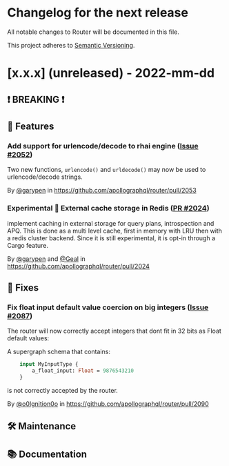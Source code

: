 # Changelog for the next release

All notable changes to Router will be documented in this file.

This project adheres to [Semantic Versioning](https://semver.org/spec/v2.0.0.html).

<!-- <THIS IS AN EXAMPLE, DO NOT REMOVE>

# [x.x.x] (unreleased) - 2022-mm-dd
> Important: X breaking changes below, indicated by **❗ BREAKING ❗**
## ❗ BREAKING ❗
## 🚀 Features
## 🐛 Fixes
## 🛠 Maintenance
## 📚 Documentation

## Example section entry format

### Headline ([Issue #ISSUE_NUMBER](https://github.com/apollographql/router/issues/ISSUE_NUMBER))

Description! And a link to a [reference](http://url)

By [@USERNAME](https://github.com/USERNAME) in https://github.com/apollographql/router/pull/PULL_NUMBER
-->

# [x.x.x] (unreleased) - 2022-mm-dd

## ❗ BREAKING ❗
## 🚀 Features

### Add support for urlencode/decode to rhai engine ([Issue #2052](https://github.com/apollographql/router/issues/2052))

Two new functions, `urlencode()` and `urldecode()` may now be used to urlencode/decode strings.

By [@garypen](https://github.com/garypen) in https://github.com/apollographql/router/pull/2053

### **Experimental** 🥼 External cache storage in Redis ([PR #2024](https://github.com/apollographql/router/pull/2024))

implement caching in external storage for query plans, introspection and APQ. This is done as a multi level cache, first in
memory with LRU then with a redis cluster backend. Since it is still experimental, it is opt-in through a Cargo feature.

By [@garypen](https://github.com/garypen) and [@Geal](https://github.com/Geal) in https://github.com/apollographql/router/pull/2024

## 🐛 Fixes

### Fix float input default value coercion on big integers ([Issue #2087](https://github.com/apollographql/router/issues/2087))

The router will now correctly accept integers that dont fit in 32 bits as Float default values:

A supergraph schema that contains:
```graphql
    input MyInputType {
        a_float_input: Float = 9876543210
    }
```

is not correctly accepted by the router.

By [@o0Ignition0o](https://github.com/o0Ignition0o) in https://github.com/apollographql/router/pull/2090

## 🛠 Maintenance
## 📚 Documentation
